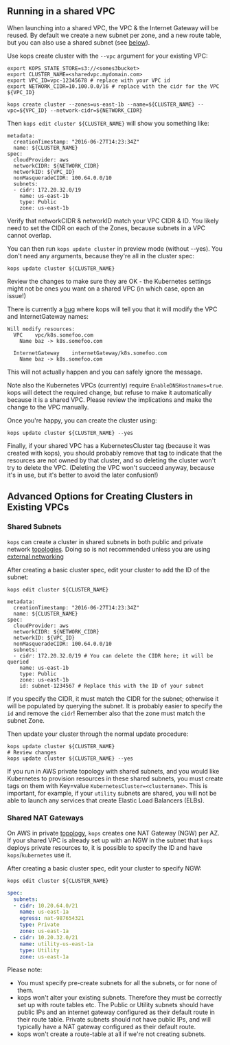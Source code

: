 ## Running in a shared VPC

When launching into a shared VPC, the VPC & the Internet Gateway will be reused. By default we create a new subnet per zone,
and a new route table, but you can also use a shared subnet (see [below](#shared-subnets)).

Use kops create cluster with the `--vpc` argument for your existing VPC:


```
export KOPS_STATE_STORE=s3://<somes3bucket>
export CLUSTER_NAME=<sharedvpc.mydomain.com>
export VPC_ID=vpc-12345678 # replace with your VPC id
export NETWORK_CIDR=10.100.0.0/16 # replace with the cidr for the VPC ${VPC_ID}

kops create cluster --zones=us-east-1b --name=${CLUSTER_NAME} --vpc=${VPC_ID} --network-cidr=${NETWORK_CIDR}
```

Then `kops edit cluster ${CLUSTER_NAME}` will show you something like:

```
metadata:
  creationTimestamp: "2016-06-27T14:23:34Z"
  name: ${CLUSTER_NAME}
spec:
  cloudProvider: aws
  networkCIDR: ${NETWORK_CIDR}
  networkID: ${VPC_ID}
  nonMasqueradeCIDR: 100.64.0.0/10
  subnets:
  - cidr: 172.20.32.0/19
    name: us-east-1b
    type: Public
    zone: us-east-1b
```


Verify that networkCIDR & networkID match your VPC CIDR & ID.  You likely need to set the CIDR on each of the Zones,
because subnets in a VPC cannot overlap.

You can then run `kops update cluster` in preview mode (without --yes).  You don't need any arguments,
because they're all in the cluster spec:

```
kops update cluster ${CLUSTER_NAME}
```

Review the changes to make sure they are OK -  the Kubernetes settings might not be ones you want on a shared VPC (in which case,
open an issue!)

There is currently a [bug](https://github.com/kubernetes/kops/issues/476) where kops will tell you that it will modify the VPC and InternetGateway names:

```
Will modify resources:
  VPC    vpc/k8s.somefoo.com
    Name baz -> k8s.somefoo.com

  InternetGateway    internetGateway/k8s.somefoo.com
    Name baz -> k8s.somefoo.com
```

This will not actually happen and you can safely ignore the message.

Note also the Kubernetes VPCs (currently) require `EnableDNSHostnames=true`.  kops will detect the required change,
 but refuse to make it automatically because it is a shared VPC.  Please review the implications and make the change
 to the VPC manually.

Once you're happy, you can create the cluster using:

```
kops update cluster ${CLUSTER_NAME} --yes
```


Finally, if your shared VPC has a KubernetesCluster tag (because it was created with kops), you should
probably remove that tag to indicate that the resources are not owned by that cluster, and so
deleting the cluster won't try to delete the VPC.  (Deleting the VPC won't succeed anyway, because it's in use,
but it's better to avoid the later confusion!)

## Advanced Options for Creating Clusters in Existing VPCs

### Shared Subnets

`kops` can create a cluster in shared subnets in both public and private network [topologies](topology.md). Doing so is not recommended unless you are using [external networking](networking.md#supported-cni-networking)

After creating a basic cluster spec, edit your cluster to add the ID of the subnet:

`kops edit cluster ${CLUSTER_NAME}`

```
metadata:
  creationTimestamp: "2016-06-27T14:23:34Z"
  name: ${CLUSTER_NAME}
spec:
  cloudProvider: aws
  networkCIDR: ${NETWORK_CIDR}
  networkID: ${VPC_ID}
  nonMasqueradeCIDR: 100.64.0.0/10
  subnets:
  - cidr: 172.20.32.0/19 # You can delete the CIDR here; it will be queried
    name: us-east-1b
    type: Public
    zone: us-east-1b
    id: subnet-1234567 # Replace this with the ID of your subnet
```

If you specify the CIDR, it must match the CIDR for the subnet; otherwise it will be populated by querying the subnet.
It is probably easier to specify the `id` and remove the `cidr`!  Remember also that the zone must match the subnet Zone.

Then update your cluster through the normal update procedure:

```
kops update cluster ${CLUSTER_NAME}
# Review changes
kops update cluster ${CLUSTER_NAME} --yes
```

If you run in AWS private topology with shared subnets, and you would like Kubernetes to provision resources in these shared subnets, you must create tags on them with Key=value `KubernetesCluster=<clustername>`. This is important, for example, if your `utility` subnets are shared, you will not be able to launch any services that create Elastic Load Balancers (ELBs).

### Shared NAT Gateways

On AWS in private [topology](topology.md), `kops` creates one NAT Gateway (NGW) per AZ. If your shared VPC is already set up with an NGW in the subnet that `kops` deploys private resources to, it is possible to specify the ID and have `kops`/`kubernetes` use it.

After creating a basic cluster spec, edit your cluster to specify NGW:

`kops edit cluster ${CLUSTER_NAME}`

```yaml
spec:
  subnets:
  - cidr: 10.20.64.0/21
    name: us-east-1a
    egress: nat-987654321
    type: Private
    zone: us-east-1a
  - cidr: 10.20.32.0/21
    name: utility-us-east-1a
    type: Utility
    zone: us-east-1a
```

Please note:

* You must specify pre-create subnets for all the subnets, or for none of them.
* kops won't alter your existing subnets.  Therefore they must be correctly set up with route tables etc.  The
  Public or Utility subnets should have public IPs and an internet gateway configured as their default route
  in their route table.  Private subnets should not have public IPs, and will typically have a NAT gateway
  configured as their default route.
* kops won't create a route-table at all if we're not creating subnets.
